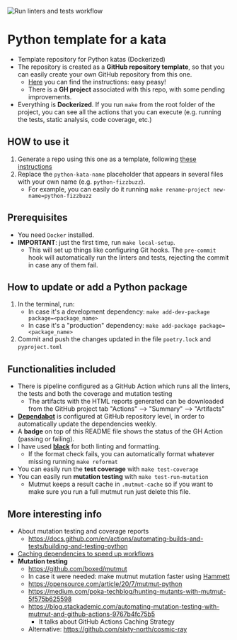 ![Run linters and tests workflow](https://github.com/islomar/python-kata-template/actions/workflows/run-linters-and-tests.yml/badge.svg)

# Python template for a kata

- Template repository for Python katas (Dockerized)
- The repository is created as a **GitHub repository template**, so that you can easily create your own GitHub repository from this one.
  - [Here](https://docs.github.com/en/repositories/creating-and-managing-repositories/creating-a-repository-from-a-template#creating-a-repository-from-a-template) you can find the instructions: easy peasy!
  - There is a **GH project** associated with this repo, with some pending improvements.
- Everything is **Dockerized**. If you run `make` from the root folder of the project, you can see all the actions that you can execute (e.g. running the tests, static analysis, code coverage, etc.)


## HOW to use it
1. Generate a repo using this one as a template, following [these instructions](https://docs.github.com/en/repositories/creating-and-managing-repositories/creating-a-repository-from-a-template#creating-a-repository-from-a-template)
2. Replace the `python-kata-name` placeholder that appears in several files with your own name (e.g. `python-fizzbuzz`). 
   - For example, you can easily do it running `make rename-project new-name=python-fizzbuzz`


## Prerequisites
- You need `Docker` installed.
- **IMPORTANT**: just the first time, run `make local-setup`.
    - This will set up things like configuring Git hooks. The `pre-commit` hook will automatically run the linters and tests, rejecting the commit in case any of them fail.


## How to update or add a Python package
  1. In the terminal, run:
     - In case it's a development dependency: `make add-dev-package package=<package_name>` 
     - In case it's a "production" dependency: `make add-package package=<package_name>`
  2. Commit and push the changes updated in the file `poetry.lock` and `pyproject.toml`


## Functionalities included
- There is pipeline configured as a GitHub Action which runs all the linters, the tests and both the coverage and mutation testing
  - The artifacts with the HTML reports generated can be downloaded from the GitHub project tab "Actions" --> "Summary" --> "Artifacts"
- [**Dependabot**](https://docs.github.com/code-security/dependabot/dependabot-version-updates/configuration-options-for-the-dependabot.yml-file) is configured at GitHub repository level, in order to automatically update the dependencies weekly.
- A **badge** on top of this README file shows the status of the GH Action (passing or failing).
- I have used [**black**](https://github.com/psf/black) for both linting and formatting.
  - If the format check fails, you can automatically format whatever missing running `make reformat` 
- You can easily run the **test coverage** with `make test-coverage`
- You can easily run **mutation testing** with `make test-run-mutation`
  - Mutmut keeps a result cache in `.mutmut-cache` so if you want to make sure you run a full mutmut run just delete this file.


## More interesting info
- About mutation testing and coverage reports
  - https://docs.github.com/en/actions/automating-builds-and-tests/building-and-testing-python
- [Caching dependencies to speed up workflows](https://docs.github.com/en/actions/using-workflows/caching-dependencies-to-speed-up-workflows)
- **Mutation testing**
  - https://github.com/boxed/mutmut
  - In case it were needed: make mutmut mutation faster using [Hammett](https://github.com/boxed/hammett)
  - https://opensource.com/article/20/7/mutmut-python
  - https://medium.com/poka-techblog/hunting-mutants-with-mutmut-5f575b625598
  - https://blog.stackademic.com/automating-mutation-testing-with-mutmut-and-github-actions-9767b4fc75b5
    - It talks about GitHub Actions Caching Strategy
  - Alternative: https://github.com/sixty-north/cosmic-ray
